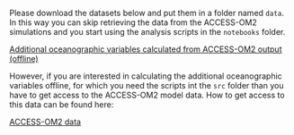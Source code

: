 Please download the datasets below and put them in a folder named `data`.
In this way you can skip retrieving the data from the ACCESS-OM2 simulations and you start using the analysis scripts in the `notebooks` folder.

[Additional oceanographic variables calculated from ACCESS-OM2 output (offline)](https://doi.org/10.5281/zenodo.14575540)

However, if you are interested in calculating the additional oceanographic variables offline, for which you need the scripts int the `src` folder than you have to get access to the ACCESS-OM2 model data. 
How to get access to this data can be found here:

[ACCESS-OM2 data](https://geonetwork.nci.org.au/geonetwork/srv/eng/catalog.search#/metadata/f1296_4979_4319_7298)
